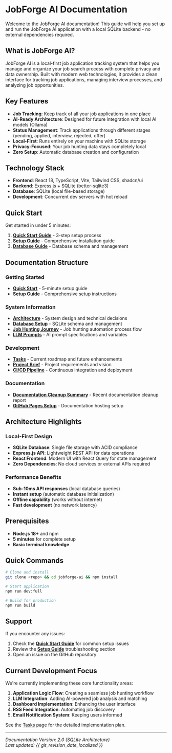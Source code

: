 # JobForge AI Documentation

Welcome to the JobForge AI documentation! This guide will help you set up and run the JobForge AI application with a local SQLite backend - no external dependencies required.

## What is JobForge AI?

JobForge AI is a local-first job application tracking system that helps you manage and organize your job search process with complete privacy and data ownership. Built with modern web technologies, it provides a clean interface for tracking job applications, managing interview processes, and analyzing job opportunities.

## Key Features

- **Job Tracking**: Keep track of all your job applications in one place
- **AI-Ready Architecture**: Designed for future integration with local AI models (Ollama)
- **Status Management**: Track applications through different stages (pending, applied, interview, rejected, offer)
- **Local-First**: Runs entirely on your machine with SQLite storage
- **Privacy-Focused**: Your job hunting data stays completely local
- **Zero Setup**: Automatic database creation and configuration

## Technology Stack

- **Frontend**: React 18, TypeScript, Vite, Tailwind CSS, shadcn/ui
- **Backend**: Express.js + SQLite (better-sqlite3)
- **Database**: SQLite (local file-based storage)
- **Development**: Concurrent dev servers with hot reload

## Quick Start

Get started in under 5 minutes:

1. **[Quick Start Guide](quick-start.md)** - 3-step setup process
2. **[Setup Guide](setup-guide.md)** - Comprehensive installation guide
3. **[Database Guide](database-setup-guide.md)** - Database schema and management

## Documentation Structure

### Getting Started
- **[Quick Start](quick-start.md)** - 5-minute setup guide
- **[Setup Guide](setup-guide.md)** - Comprehensive setup instructions

### System Information
- **[Architecture](architecture.md)** - System design and technical decisions
- **[Database Setup](database-setup-guide.md)** - SQLite schema and management
- **[Job Hunting Journey](job-hunting-journey.md)** - Job hunting automation process flow
- **[LLM Prompts](prompts.md)** - AI prompt specifications and variables

### Development
- **[Tasks](tasks.md)** - Current roadmap and future enhancements
- **[Project Brief](projectbrief.md)** - Project requirements and vision
- **[CI/CD Pipeline](ci-cd-guide.md)** - Continuous integration and deployment

### Documentation
- **[Documentation Cleanup Summary](documentation-cleanup-summary.md)** - Recent documentation cleanup report
- **[GitHub Pages Setup](github-pages-setup.md)** - Documentation hosting setup

## Architecture Highlights

### Local-First Design
- **SQLite Database**: Single file storage with ACID compliance
- **Express.js API**: Lightweight REST API for data operations
- **React Frontend**: Modern UI with React Query for state management
- **Zero Dependencies**: No cloud services or external APIs required

### Performance Benefits
- **Sub-10ms API responses** (local database queries)
- **Instant setup** (automatic database initialization)
- **Offline capability** (works without internet)
- **Fast development** (no network latency)

## Prerequisites

- **Node.js 18+** and npm
- **5 minutes** for complete setup
- **Basic terminal knowledge**

## Quick Commands

```bash
# Clone and install
git clone <repo> && cd jobforge-ai && npm install

# Start application
npm run dev:full

# Build for production
npm run build
```

## Support

If you encounter any issues:

1. Check the **[Quick Start Guide](quick-start.md)** for common setup issues
2. Review the **[Setup Guide](setup-guide.md)** troubleshooting section
4. Open an issue on the GitHub repository

## Current Development Focus

We're currently implementing these core functionality areas:

1. **Application Logic Flow**: Creating a seamless job hunting workflow
2. **LLM Integration**: Adding AI-powered job analysis and matching
3. **Dashboard Implementation**: Enhancing the user interface
4. **RSS Feed Integration**: Automating job discovery
5. **Email Notification System**: Keeping users informed

See the [Tasks](tasks.md) page for the detailed implementation plan.

---

*Documentation Version: 2.0 (SQLite Architecture)*  
*Last updated: {{ git_revision_date_localized }}* 